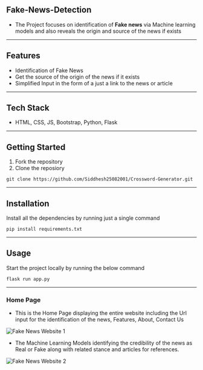 ## Fake-News-Detection

- The Project focuses on identification of **Fake news** via Machine learning models and also reveals the origin and source of the news if exists

---

## Features
- Identification of Fake News
- Get the source of the origin of the news if it exists
- Simplified Input in the form of a just a link to the news or article

---

## Tech Stack
- HTML, CSS, JS, Bootstrap, Python, Flask

---

## Getting Started

1. Fork the repository
2. Clone the reposiory
```
git clone https://github.com/Siddhesh25082001/Crossword-Generator.git
```

---

## Installation

Install all the dependencies by running just a single command
```
pip install requirements.txt
```

---

## Usage

Start the project locally by running the below command
```
flask run app.py
```
---

### Home Page

- This is the Home Page displaying the entire website including the Url input for the identification of the news, Features, About, Contact Us

![Fake News Website 1](https://user-images.githubusercontent.com/67231450/119248871-b2e6ae80-bbb1-11eb-97b8-50ca9acdf68b.jpeg)

- The Machine Learning Models identifying the credibility of the news as Real or Fake along with related stance and articles for references.

![Fake News Website 2](https://user-images.githubusercontent.com/67231450/119248902-efb2a580-bbb1-11eb-8073-8aece13cf8f2.jpeg)

